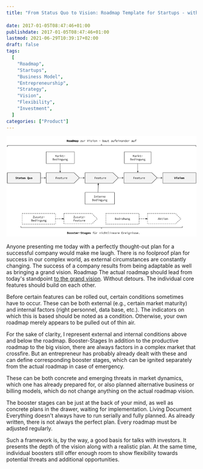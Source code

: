 ```yaml
---
title: "From Status Quo to Vision: Roadmap Template for Startups - with Booster Stages!"

date: 2017-01-05T08:47:46+01:00
publishdate: 2017-01-05T08:47:46+01:00
lastmod: 2021-06-29T10:39:17+02:00
draft: false
tags:
  [
    "Roadmap",
    "Startups",
    "Business Model",
    "Entrepreneurship",
    "Strategy",
    "Vision",
    "Flexibility",
    "Investment",
  ]
categories: ["Product"]
---
```


![](2016-12-21-Roadmap.png)

Anyone presenting me today with a perfectly thought-out plan for a successful company would make me laugh. There is no foolproof plan for success in our complex world, as external circumstances are constantly changing. The success of a company results from being adaptable as well as bringing a grand vision.
Roadmap
The actual roadmap should lead from today's standpoint [to the grand vision](https://klaus-breyer.de/blog/entrepreneurship/von-der-idee-zur-vision-der-eigene-handlungsspielraum-als-sliding-window/1808). Without detours. The individual core features should build on each other.

Before certain features can be rolled out, certain conditions sometimes have to occur. These can be both external (e.g., certain market maturity) and internal factors (right personnel, data base, etc.). The indicators on which this is based should be noted as a condition. Otherwise, your own roadmap merely appears to be pulled out of thin air.

For the sake of clarity, I represent external and internal conditions above and below the roadmap.
Booster-Stages
In addition to the productive roadmap to the big vision, there are always factors in a complex market that crossfire. But an entrepreneur has probably already dealt with these and can define corresponding booster stages, which can be ignited separately from the actual roadmap in case of emergency.

These can be both concrete and emerging threats in market dynamics, which one has already prepared for, or also planned alternative business or billing models, which do not change anything on the actual roadmap vision.

The booster stages can be just at the back of your mind, as well as concrete plans in the drawer, waiting for implementation.
Living Document
Everything doesn't always have to run serially and fully planned. As already written, there is not always the perfect plan. Every roadmap must be adjusted regularly.

Such a framework is, by the way, a good basis for talks with investors. It presents the depth of the vision along with a realistic plan. At the same time, individual boosters still offer enough room to show flexibility towards potential threats and additional opportunities.
